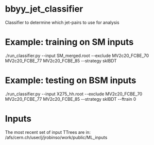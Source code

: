 # bbyy_jet_classifier
Classifier to determine which jet-pairs to use for analysis

# Example: training on SM inputs
./run_classifier.py --input SM_merged.root --exclude MV2c20_FCBE_70 MV2c20_FCBE_77 MV2c20_FCBE_85 --strategy sklBDT

# Example: testing on BSM inputs
./run_classifier.py --input X275_hh.root --exclude MV2c20_FCBE_70 MV2c20_FCBE_77 MV2c20_FCBE_85 --strategy sklBDT --ftrain 0

# Inputs
The most recent set of input TTrees are in:
/afs/cern.ch/user/j/jrobinso/work/public/ML_inputs
